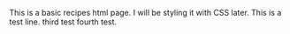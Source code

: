 This is a basic recipes html page. I will be styling it with CSS later.
This is a test line.
third test
fourth test.
